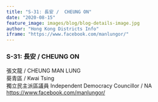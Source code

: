 ```yaml
---
title: "S-31: 長安 /  CHEUNG ON"
date: "2020-08-15"
feature_image: images/blog/blog-details-image.jpg
author: "Hong Kong Districts Info"
iframe: "https://www.facebook.com/manlungor/"
---
```


### S-31: 長安 /  CHEUNG ON  
張文龍 /  CHEUNG MAN LUNG  
葵青區 / Kwai Tsing  
獨立民主派區議員 Independent Democracy Councillor / NA  
https://www.facebook.com/manlungor/
